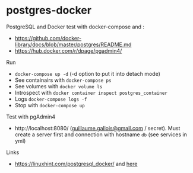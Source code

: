 # postgres-docker


PostgreSQL and Docker test with docker-compose and :

 - https://github.com/docker-library/docs/blob/master/postgres/README.md
 - https://hub.docker.com/r/dpage/pgadmin4/
 
Run

 - `docker-compose up -d` (-d option to put it into detach mode)
 - See containairs with `docker-compose ps`
 - See volumes with `docker volume ls`
 - Introspect with `docker container inspect postgres_container`
 - Logs `docker-compose logs -f`
 - Stop with `docker-compose up`
 
Test with pgAdmin4

 - http://localhost:8080/ (guillaume.gallois@gmail.com / secret). Must create a server first and connection with hostname `db` (see services in yml)
 

Links

 - https://linuxhint.com/postgresql_docker/ and [here](https://phoenixnap.com/kb/deploy-postgresql-on-docker)

